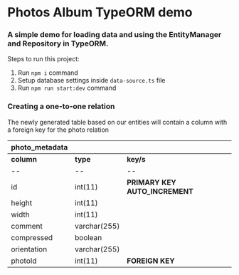 # Photos Album TypeORM demo
### A simple demo for loading data and using the EntityManager and Repository in TypeORM.

Steps to run this project:

1. Run `npm i` command
2. Setup database settings inside `data-source.ts` file
3. Run `npm run start:dev` command


### Creating a one-to-one relation

The newly generated table based on our entities will contain a column with a foreign key for the photo relation

| photo_metadata |  | | 
|--|--|--|
| **column** | **type** | **key/s** |
|--|--|--|
| id | int(11) | **PRIMARY KEY AUTO_INCREMENT** |	
| height | int(11) | |	
| width | int(11) | |	
| comment | varchar(255) | |	
| compressed | boolean | |	
| orientation | varchar(255) | |	
| photoId | int(11) | **FOREIGN KEY** |	
